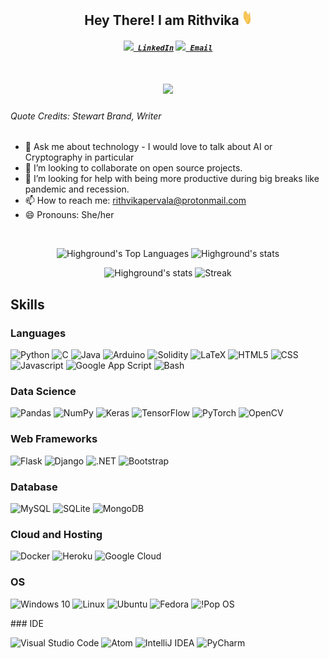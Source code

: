<!-- README Intro -->
<h2 align='center'>Hey There! I am Rithvika <img src="https://raw.githubusercontent.com/ABSphreak/ABSphreak/master/gifs/Hi.gif" height="25px" width="15px"></h2>

<h5 align="center">
  <code><a href="https://www.linkedin.com/in/rithvika-p-251831133/" title="LinkedIn Profile"><img width="22" src="https://upload.wikimedia.org/wikipedia/commons/e/e9/Linkedin_icon.svg"> LinkedIn</a></code>
  <code><a href="rithvikapervala@protonmail.com" title="Email"><img width="22" src="https://upload.wikimedia.org/wikipedia/commons/e/e4/Antu_gmail.svg"> Email</a></code>
</h5>
<h1 align="center">
  <a href="">
    <img src="https://readme-typing-svg.herokuapp.com?lines=Once+a+new+technology+rolls+over%2C;if+you're+not+part+of+the+roller%2C;you+are+part+of+the+road.">
  </a>
</h1>

<h6> Quote Credits: Stewart Brand, Writer </h6> 



- 💬 Ask me about technology - I would love to talk about AI or Cryptography in particular
- 👯 I’m looking to collaborate on open source projects.
- 🤔 I’m looking for help with being more productive during big breaks like pandemic and recession. 
- 📫 How to reach me: [rithvikapervala@protonmail.com](mailto:rithvikapervala@protonmail.com)
- 😄 Pronouns: She/her
<br/>

<p align="center"> 
  <img src="https://github-readme-stats.vercel.app/api/top-langs/?username=highgroundmaster&theme=synthwave&hide=jupyter%20Notebook" alt="Highground's Top Languages" />   
  <img src="https://github-profile-summary-cards.vercel.app/api/cards/repos-per-language?username=highgroundmaster&theme=synthwave" alt="Highground's stats" />
</p>
<p align="center"> 
  <img src="https://github-readme-stats.vercel.app/api?username=highgroundmaster&show_icons=true&include_all_commits=true&theme=synthwave" alt="Highground's stats" />
  
  <img src="https://github-readme-streak-stats.herokuapp.com?user=highgroundmaster&theme=synthwave&date_format=M%20j%5B%2C%20Y%5D" alt="Streak" />
</p>

## Skills

### Languages
<p float="left">
<img alt="Python" src="https://img.shields.io/badge/Python-FFD43B?style=for-the-badge&logo=python&logoColor=darkgreen" />
<img alt="C" src="https://img.shields.io/badge/c-%2300599C.svg?style=for-the-badge&logo=c&logoColor=white"/>
<img alt="Java" src="https://img.shields.io/badge/java-%23ED8B00.svg?style=for-the-badge&logo=java&logoColor=white"/>
<img alt="Arduino" src="https://img.shields.io/badge/Arduino-00979D.svg?style=for-the-badge&logo=arduino&logoColor=white"/>
<img alt="Solidity" src="https://img.shields.io/badge/Solidity-363636.svg?style=for-the-badge&logo=solidity&logoColor=white"/>
<img alt="LaTeX" src="https://img.shields.io/badge/-LaTeX-%23008080.svg?style=for-the-badge&logo=latex&logoColor=white"/>
<img alt="HTML5" src="https://img.shields.io/badge/HTML5-E34F26.svg?style=for-the-badge&logo=html5&logoColor=white"/>
<img alt="CSS" src="https://img.shields.io/badge/CSS3-1572B6.svg?style=for-the-badge&logo=css3&logoColor=white"/>
<img alt="Javascript" src="https://img.shields.io/badge/Javascript-1572B6.svg?style=for-the-badge&logo=javascript&logoColor=white"/>
<img alt="Google App Script" src="https://img.shields.io/badge/Google%20App%20Script-4285F4.svg?style=for-the-badge&logo=googleappsscript&logoColor=white"/>
<img alt="Bash" src="https://img.shields.io/badge/Bash-4EAA25.svg?style=for-the-badge&logo=gnubash&logoColor=white"/>

</p>
                                                                                           
### Data Science

<p float="left">
  <img alt="Pandas" src="https://img.shields.io/badge/pandas-%23150458.svg?style=for-the-badge&logo=pandas&logoColor=white" />
  <img alt="NumPy" src="https://img.shields.io/badge/numpy-%23013243.svg?style=for-the-badge&logo=numpy&logoColor=white" />
  <img alt="Keras" src="https://img.shields.io/badge/Keras-%23D00000.svg?style=for-the-badge&logo=Keras&logoColor=white"/>
  <img alt="TensorFlow" src="https://img.shields.io/badge/TensorFlow-%23FF6F00.svg?style=for-the-badge&logo=TensorFlow&logoColor=white" />
  <img alt="PyTorch" src="https://img.shields.io/badge/PyTorch-%23EE4C2C.svg?style=for-the-badge&logo=PyTorch&logoColor=white" />
  <img alt="OpenCV" src="https://img.shields.io/badge/opencv-%23white.svg?style=for-the-badge&logo=opencv&logoColor=white"/>

</p>



### Web Frameworks
<p float="left">
  <img alt="Flask" src="https://img.shields.io/badge/flask-%23000.svg?style=for-the-badge&logo=flask&logoColor=white"/>
  <img alt="Django" src="https://img.shields.io/badge/django-%23092E20.svg?style=for-the-badge&logo=django&logoColor=white"/>
  <img alt=".NET" src="https://img.shields.io/badge/.NET-512BD4?style=for-the-badge&logo=.NET&logoColor=white&color=512BD4"/>
  <img alt="Bootstrap" src="https://img.shields.io/badge/bootstrap-%23563D7C.svg?style=for-the-badge&logo=bootstrap&logoColor=white"/>
  
</p>

### Database
<p float="left">
<img alt="MySQL" src="https://img.shields.io/badge/MySQL-00000F?style=for-the-badge&logo=mysql&logoColor=white"/>
<img alt="SQLite" src ="https://img.shields.io/badge/sqlite-%2307405e.svg?style=for-the-badge&logo=sqlite&logoColor=white"/>
<img alt="MongoDB" src ="https://img.shields.io/badge/MongoDB-47A248.svg?style=for-the-badge&logo=mongodb&logoColor=white"/>

</p>

### Cloud and Hosting
<p float="left">
  <img alt="Docker" src="https://img.shields.io/badge/Docker-2496ED.svg?style=for-the-badge&logo=docker&logoColor=white"/>
<img alt="Heroku" src="https://img.shields.io/badge/heroku-%23430098.svg?style=for-the-badge&logo=heroku&logoColor=white"/>
  <img alt="Google Cloud" src="https://img.shields.io/badge/Google_Cloud-4285F4?style=for-the-badge&logo=google-cloud&logoColor=white" />
                                                                                                                                   
</p>

  
### OS
<p float="left">

<img alt="Windows 10" src="https://img.shields.io/badge/Windows-0078D6?style=for-the-badge&logo=windows&logoColor=white" />
<img alt="Linux" src="https://img.shields.io/badge/Linux-FCC624?style=for-the-badge&logo=linux&logoColor=black">
<img alt="Ubuntu" src="https://img.shields.io/badge/Ubuntu-E95420?style=for-the-badge&logo=ubuntu&logoColor=white" />
<img alt="Fedora" src="https://img.shields.io/badge/Fedora-51A2DA?style=for-the-badge&logo=fedora&logoColor=white" />
<img alt="!Pop OS" src="https://img.shields.io/badge/!Pop%20OS-48B9C7?style=for-the-badge&logo=popos&logoColor=white" />
</p>
### IDE
<p float="left">
  <img alt="Visual Studio Code" src="https://img.shields.io/badge/VisualStudioCode-0078d7.svg?style=for-the-badge&logo=visual-studio-code&logoColor=white"/>
  <img alt="Atom" src="https://img.shields.io/badge/Atom-%2366595C.svg?style=for-the-badge&logo=atom&logoColor=white"/>
  <img alt="IntelliJ IDEA" src="https://img.shields.io/badge/IntelliJIDEA-000000.svg?style=for-the-badge&logo=intellij-idea&logoColor=white"/>
  <img alt="PyCharm" src="https://img.shields.io/badge/PyCharm-000000.svg?style=for-the-badge&logo=pycharm&logoColor=white"/>
  
</p>


 
